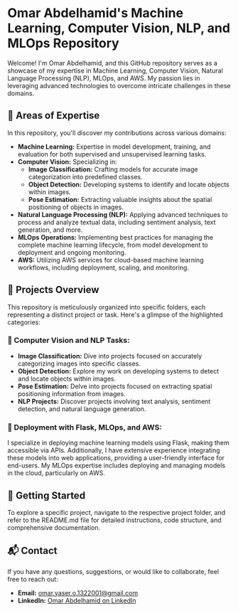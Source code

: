 <!DOCTYPE html>
<html>
<head>
  <title>Omar Abdelhamid's AI and Machine Learning Repository</title>
</head>
<body>
  <h1>Omar Abdelhamid's Machine Learning, Computer Vision, NLP, and MLOps Repository</h1>
  <p>Welcome! I'm Omar Abdelhamid, and this GitHub repository serves as a showcase of my expertise in Machine Learning, Computer Vision, Natural Language Processing (NLP), MLOps, and AWS. My passion lies in leveraging advanced technologies to overcome intricate challenges in these domains.</p>

  <h2>🚀 Areas of Expertise</h2>
  <p>In this repository, you'll discover my contributions across various domains:</p>
  <ul>
    <li><strong>Machine Learning:</strong> Expertise in model development, training, and evaluation for both supervised and unsupervised learning tasks.</li>
    <li><strong>Computer Vision:</strong> Specializing in:
      <ul>
        <li><strong>Image Classification:</strong> Crafting models for accurate image categorization into predefined classes.</li>
        <li><strong>Object Detection:</strong> Developing systems to identify and locate objects within images.</li>
        <li><strong>Pose Estimation:</strong> Extracting valuable insights about the spatial positioning of objects in images.</li>
      </ul>
    </li>
    <li><strong>Natural Language Processing (NLP):</strong> Applying advanced techniques to process and analyze textual data, including sentiment analysis, text generation, and more.</li>
    <li><strong>MLOps Operations:</strong> Implementing best practices for managing the complete machine learning lifecycle, from model development to deployment and ongoing monitoring.</li>
    <li><strong>AWS:</strong> Utilizing AWS services for cloud-based machine learning workflows, including deployment, scaling, and monitoring.</li>
  </ul>

  <h2>🌟 Projects Overview</h2>
  <p>This repository is meticulously organized into specific folders, each representing a distinct project or task. Here's a glimpse of the highlighted categories:</p>
  <h3>📸 Computer Vision and NLP Tasks:</h3>
  <ul>
    <li><strong>Image Classification:</strong> Dive into projects focused on accurately categorizing images into specific classes.</li>
    <li><strong>Object Detection:</strong> Explore my work on developing systems to detect and locate objects within images.</li>
    <li><strong>Pose Estimation:</strong> Delve into projects focused on extracting spatial positioning information from images.</li>
    <li><strong>NLP Projects:</strong> Discover projects involving text analysis, sentiment detection, and natural language generation.</li>
  </ul>

  <h3>🚀 Deployment with Flask, MLOps, and AWS:</h3>
  <p>I specialize in deploying machine learning models using Flask, making them accessible via APIs. Additionally, I have extensive experience integrating these models into web applications, providing a user-friendly interface for end-users. My MLOps expertise includes deploying and managing models in the cloud, particularly on AWS.</p>

  <h2>🚀 Getting Started</h2>
  <p>To explore a specific project, navigate to the respective project folder, and refer to the README.md file for detailed instructions, code structure, and comprehensive documentation.</p>

  <h2>📬 Contact</h2>
  <p>If you have any questions, suggestions, or would like to collaborate, feel free to reach out:</p>
  <ul>
    <li><strong>Email:</strong> <a href="mailto:omar.yaser.o.1322001@gmail.com">omar.yaser.o.1322001@gmail.com</a></li>
    <li><strong>LinkedIn:</strong> <a href="https://www.linkedin.com/in/omar-abdelhamid-204b0618a/" target="_blank">Omar Abdelhamid on LinkedIn</a></li>
  </ul>
</body>
</html>
